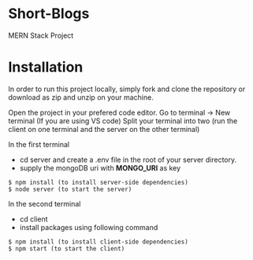 # Short-Blogs
MERN Stack Project

# Installation
In order to run this project locally, simply fork and clone the repository or download as zip and unzip on your machine.

  Open the project in your prefered code editor.
  Go to terminal -> New terminal (If you are using VS code)
  Split your terminal into two (run the client on one terminal and the server on the other terminal)

In the first terminal
- cd server and create a .env file in the root of your server directory.
- supply the mongoDB uri with **MONGO_URI** as key
```
$ npm install (to install server-side dependencies)
$ node server (to start the server)
```


In the second terminal
- cd client 
- install packages using following command 
```
$ npm install (to install client-side dependencies)
$ npm start (to start the client)
```

